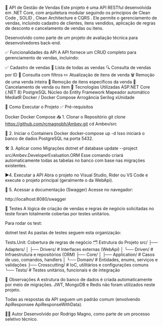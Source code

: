 🧾 API de Gestão de Vendas
Este projeto é uma API RESTful desenvolvida em .NET Core, com arquitetura modular seguindo os princípios de Clean Code , SOLID , Clean Architecture e CQRS . 
Ele permite o gerenciamento de vendas, incluindo cadastro de clientes, itens vendidos, aplicação de regras de desconto e cancelamento de vendas ou itens.

Desenvolvido como parte de um projeto de avaliação técnica para desenvolvedores back-end.

✅ Funcionalidades da API
A API fornece um CRUD completo para gerenciamento de vendas, incluindo:

✅ Cadastro de vendas
📄 Lista de todas as vendas
🔍 Consulta de vendas por ID
🎯 Consulta com filtros
✏️ Atualização de itens de venda
🗑️ Remoção de uma venda inteira
🧹 Remoção de itens específicos da venda
🚫 Cancelamento de venda ou item
🧰 Tecnologias Utilizadas
ASP.NET Core (.NET 8)
PostgreSQL
Núcleo do Entity Framework
Mapeador automático
MediatR
Docker / Docker Compose
Arrogância
Serilog
xUnidade

🚀 Como Executar o Projeto
✅ Pré-requisitos

Docker
Docker Compose
📥 1. Clonar o Repositório
git clone https://github.com/rcmagnobh/Ambev.git
cd Ambev/src

🐳 2. Iniciar o Containers Docker
docker-compose up -d
Isso iniciará o banco de dados PostgreSQL na porta 5432.

🛠️ 3. Aplicar como Migrações
dotnet ef database update --project src/Ambev.DeveloperEvaluation.ORM
Esse comando criará automaticamente todas as tabelas no banco com base nas migrações existentes.

▶️4. Executar a API
Abra o projeto no Visual Studio, Rider ou VS Code e execute o projeto principal (geralmente o da WebApi).

📂 5. Acessar a documentação (Swagger)
Acesse no navegador:

http://localhost:8080/swagger

🧪 Testes
A lógica de criação de vendas e regras de negócio solicitadas no teste foram totalmente cobertas por testes unitários.

Para rodar os test:

dotnet test
As pastas de testes seguem esta organização:

Tests.Unit: Cobertura de regras de negócio
🗂️ Estrutura do Projeto
src/
├── Adapters/
│   ├── Drivers/          # Interfaces externas (WebApi)
│   └── Driven/           # Infraestrutura e repositórios (ORM)
├── Core/
│   ├── Application/      # Casos de uso, comandos, handlers
│   └── Domain/           # Entidades, enums, serviços e validações
├── Crosscutting/         # IoC, utilitários e configurações comuns
└── Tests/                # Testes unitários, funcionais e de integração

📌 Observações
A estrutura do banco de dados é criada automaticamente por meio de migrações.
JWT, MongoDB e Redis não foram utilizados neste projeto.

Todas as respostas da API seguem um padrão comum (envolvendo ApiResponsee ApiResponseWithData).

👨‍💻 Autor
Desenvolvido por Rodrigo Magno, como parte de um processo seletivo técnico.
